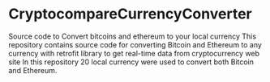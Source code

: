 # CryptocompareCurrencyConverter
Source code to Convert bitcoins and ethereum to your local currency 
This repository contains source code for converting Bitcoin and Ethereum to any currency with retrofit library to get real-time data from cryptocurrency web site 
In this repository 20 local currency were used to convert both Bitcoin and Ethereum. 

